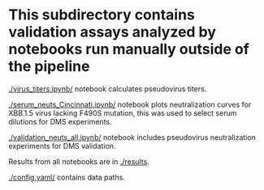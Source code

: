 # This subdirectory contains validation assays analyzed by notebooks run manually outside of the pipeline


[./virus_titers.ipynb/](virus_titers.ipynb) notebook calculates pseudovirus titers.

[./serum_neuts_Cincinnati.ipynb/](serum_neuts_Cincinnati.ipynb) notebook plots neutralization curves for XBB.1.5 virus lacking F490S mutation, this was used to select serum dilutions for DMS experiments.

[./validation_neuts_all.ipynb/](validation_neuts_all.ipynb) notebook includes pseudovirus neutralization experiments for DMS validation.

Results from all notebooks are in [./results](results).

[./config.yaml/](config.yaml) contains data paths.